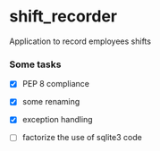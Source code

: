 # shift_recorder
Application to record employees shifts

### Some tasks 

- [x] PEP 8 compliance
- [x] some renaming 
- [x] exception handling 
- [ ] factorize the use of sqlite3 code 


